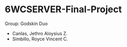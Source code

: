 # 6WCSERVER-Final-Project
Group: Godskin Duo
- Canlas, Jethro Aloysius Z.
- Simbillo, Royce Vincent C.
